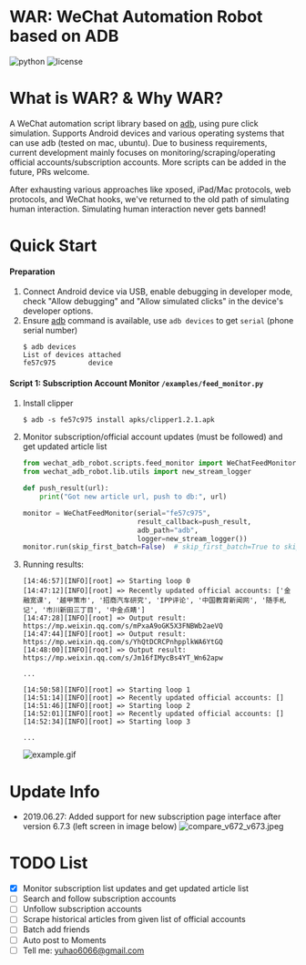 WAR: WeChat Automation Robot based on ADB
===
![python](https://img.shields.io/badge/python-2.7%20%7C%203.5%20%7C%203.6-blue.svg)
![license](https://img.shields.io/badge/license-MIT%20License-lightgrey.svg)

# What is WAR? & Why WAR?
A WeChat automation script library based on [adb](https://developer.android.com/studio/command-line/adb), using pure click simulation. Supports Android devices and various operating systems that can use adb (tested on mac, ubuntu). Due to business requirements, current development mainly focuses on monitoring/scraping/operating official accounts/subscription accounts. More scripts can be added in the future, PRs welcome.

After exhausting various approaches like xposed, iPad/Mac protocols, web protocols, and WeChat hooks, we've returned to the old path of simulating human interaction. Simulating human interaction never gets banned!

# Quick Start
#### Preparation
1. Connect Android device via USB, enable debugging in developer mode, check "Allow debugging" and "Allow simulated clicks" in the device's developer options.
2. Ensure [adb](https://developer.android.com/studio/command-line/adb) command is available, use `adb devices` to get `serial` (phone serial number)
    ```shell
    $ adb devices
    List of devices attached
    fe57c975        device
    ```

#### Script 1: Subscription Account Monitor `/examples/feed_monitor.py`
1. Install clipper
    ```
    $ adb -s fe57c975 install apks/clipper1.2.1.apk
    ```
2. Monitor subscription/official account updates (must be followed) and get updated article list
    ```python
    from wechat_adb_robot.scripts.feed_monitor import WeChatFeedMonitor
    from wechat_adb_robot.lib.utils import new_stream_logger

    def push_result(url):
        print("Got new article url, push to db:", url)

    monitor = WeChatFeedMonitor(serial="fe57c975",
                                result_callback=push_result,
                                adb_path="adb",
                                logger=new_stream_logger())
    monitor.run(skip_first_batch=False)  # skip_first_batch=True to skip update detection in first loop
    ```
3. Running results:
    ```
    [14:46:57][INFO][root] => Starting loop 0
    [14:47:12][INFO][root] => Recently updated official accounts: ['金融宽课', '越甲策市', '招商汽车研究', 'IPP评论', '中国教育新闻网', '随手札记', '市川新田三丁目', '中金点睛']
    [14:47:28][INFO][root] => Output result: https://mp.weixin.qq.com/s/mPxaA9oGK5X3FNBWb2aeVQ
    [14:47:44][INFO][root] => Output result: https://mp.weixin.qq.com/s/YhQtDCRCPnhpplkWA6YtGQ
    [14:48:00][INFO][root] => Output result: https://mp.weixin.qq.com/s/Jm16fIMycBs4YT_Wn62apw
    
    ...

    [14:50:58][INFO][root] => Starting loop 1
    [14:51:14][INFO][root] => Recently updated official accounts: []
    [14:51:46][INFO][root] => Starting loop 2
    [14:52:01][INFO][root] => Recently updated official accounts: []
    [14:52:34][INFO][root] => Starting loop 3
    
    ...
    ```
    ![example.gif](https://github.com/tommyyz/wechat_adb_robot/raw/master/example.gif)

# Update Info
- 2019.06.27: Added support for new subscription page interface after version 6.7.3 (left screen in image below)
  ![compare_v672_v673.jpeg](https://github.com/tommyyz/wechat_adb_robot/raw/master/compare_v672_v673.jpeg)

# TODO List
- [x] Monitor subscription list updates and get updated article list
- [ ] Search and follow subscription accounts
- [ ] Unfollow subscription accounts
- [ ] Scrape historical articles from given list of official accounts
- [ ] Batch add friends
- [ ] Auto post to Moments
- [ ] Tell me: yuhao6066@gmail.com
